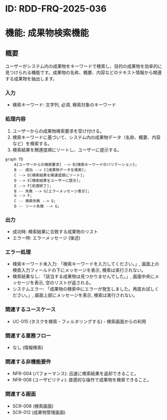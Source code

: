 # ID: RDD-FRQ-2025-036

# 機能: 成果物検索機能

## 概要

ユーザーがシステム内の成果物をキーワードで検索し、目的の成果物を効率的に見つけられる機能です。成果物の名称、概要、内容などのテキスト情報から関連する成果物を抽出します。

### 入力

- 検索キーワード: 文字列, 必須, 検索対象のキーワード

### 処理内容

1. ユーザーからの成果物検索要求を受け付ける。
1. 検索キーワードに基づいて、システム内の成果物データ（名称、概要、内容など）を検索する。
1. 検索結果を関連度順にソートし、ユーザーに提示する。

```mermaid
graph TD
    A[ユーザーからの検索要求] --> B{検索キーワードのバリデーション};
    B -- 成功 --> C[成果物データを検索];
    C --> D[検索結果を関連度順にソート];
    D --> E[検索結果をユーザーに提示];
    E --> F[処理終了];
    B -- 失敗 --> G[エラーメッセージ表示];
    G --> F;
    C -- 検索失敗 --> G;
    D -- ソート失敗 --> G;
```

### 出力

- 成功時: 検索結果に合致する成果物のリスト
- エラー時: エラーメッセージ (後述)

### エラー処理

- 検索キーワード未入力: 「検索キーワードを入力してください。」, 画面上の検索入力フィールドの下にメッセージを表示, 検索は実行されない。
- 検索結果なし: 「該当する成果物は見つかりませんでした。」, 画面中央にメッセージを表示, 空のリストが返される。
- システムエラー: 「成果物の検索中にエラーが発生しました。再度お試しください。」, 画面上部にメッセージを表示, 検索は実行されない。

### 関連するユースケース

- UC-015 (タスクを検索・フィルタリングする) - 検索画面からの利用

### 関連する業務フロー

- なし (情報検索)

### 関連する非機能要件

- NFR-004 (パフォーマンス): 迅速に検索結果を返却できること。
- NFR-008 (ユーザビリティ): 直感的な操作で成果物を検索できること。

### 関連する画面

- SCR-008 (検索画面)
- SCR-012 (成果物管理画面)
